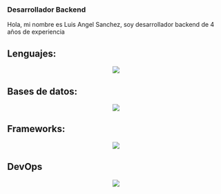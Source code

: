 ### Desarrollador Backend 

Hola, mi nombre es Luis Angel Sanchez, soy desarrollador backend de 4 años de experiencia

## Lenguajes:

<p align="center">
  <a href="https://skillicons.dev">
    <img src="https://skillicons.dev/icons?i=ts,py,js,java&theme=light" />
  </a>
</p>

## Bases de datos:

<p align="center">
  <a href="https://skillicons.dev">
    <img src="https://skillicons.dev/icons?i=mysql,postgres,mongo,redis,cassandra&theme=light" />
  </a>
</p>

## Frameworks:

<p align="center">
  <a href="https://skillicons.dev">
    <img src="https://skillicons.dev/icons?i=nestjs,nodejs,express,flask,fastapi,spring&theme=light" />
  </a>
</p>

## DevOps

<p align="center">
  <a href="https://skillicons.dev">
    <img src="https://skillicons.dev/icons?i=docker,kubernetes,gcp,jenkins&theme=light" />
  </a>
</p>
